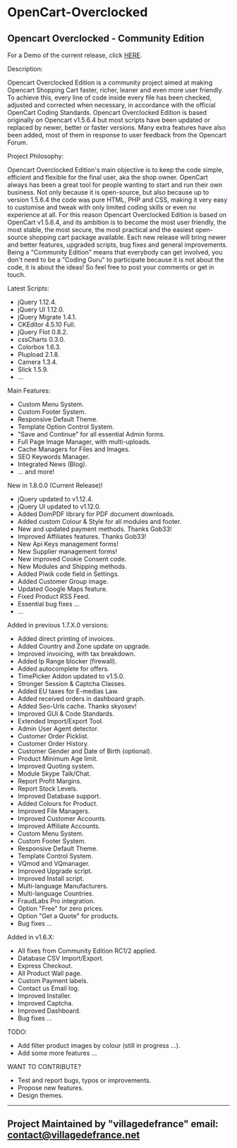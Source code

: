 OpenCart-Overclocked
====================

Opencart Overclocked - Community Edition
-----------------------------------------

For a Demo of the current release, click <a href="http://villagedefrance.net/demonstration" title="Demo">HERE</a>.

Description:

Opencart Overclocked Edition is a community project aimed at making Opencart Shopping Cart faster, richer, leaner and even more user friendly. 
To achieve this, every line of code inside every file has been checked, adjusted and corrected when necessary, in accordance with the official OpenCart Coding Standards. 
Opencart Overclocked Edition is based originally on Opencart v1.5.6.4 but most scripts have been updated or replaced by newer, better or faster versions. 
Many extra features have also been added, most of them in response to user feedback from the Opencart Forum.

Project Philosophy:

Opencart Overclocked Edition's main objective is to keep the code simple, efficient and flexible for the final user, aka the shop owner. 
OpenCart always has been a great tool for people wanting to start and run their own business. Not only because it is open-source, but also because up to version 1.5.6.4 the code was pure HTML, PHP and CSS, making it very easy to customise and tweak with only limited coding skills or even no experience at all.
For this reason Opencart Overclocked Edition is based on OpenCart v1.5.6.4, and its ambition is to become the most user friendly, the most stable, the most secure, the most practical and the easiest open-source shopping cart package available.
Each new release will bring newer and better features, upgraded scripts, bug fixes and general improvements. Being a "Community Edition" means that everybody can get involved, you don't need to be a "Coding Guru" to participate because it is not about the code, it is about the ideas!
So feel free to post your comments or get in touch.

Latest Scripts:
- jQuery 1.12.4.
- jQuery UI 1.12.0.
- jQuery Migrate 1.4.1.
- CKEditor 4.5.10 Full.
- jQuery Flot 0.8.2.
- cssCharts 0.3.0.
- Colorbox 1.6.3.
- Plupload 2.1.8.
- Camera 1.3.4.
- Slick 1.5.9.
- ...

Main Features:
- Custom Menu System.
- Custom Footer System.
- Responsive Default Theme.
- Template Option Control System.
- "Save and Continue" for all essential Admin forms.
- Full Page Image Manager, with multi-uploads.
- Cache Managers for Files and Images.
- SEO Keywords Manager.
- Integrated News (Blog).
- ... and more!

New in 1.8.0.0 (Current Release)!
- jQuery updated to v1.12.4.
- jQuery UI updated to v1.12.0.
- Added DomPDF library for PDF document downloads.
- Added custom Colour & Style for all modules and footer.
- New and updated payment methods. Thanks Gob33!
- Improved Affiliates features. Thanks Gob33!
- New Api Keys management forms!
- New Supplier management forms!
- New improved Cookie Consent code.
- New Modules and Shipping methods.
- Added Piwik code field in Settings.
- Added Customer Group image.
- Updated Google Maps feature.
- Fixed Product RSS Feed.
- Essential bug fixes ...
- ...

Added in previous 1.7.X.0 versions:
- Added direct printing of invoices.
- Added Country and Zone update on upgrade.
- Improved invoicing, with tax breakdown.
- Added Ip Range blocker (firewall).
- Added autocomplete for offers.
- TimePicker Addon updated to v1.5.0.
- Stronger Session & Captcha Classes.
- Added EU taxes for E-medias Law.
- Added received orders in dashboard graph.
- Added Seo-Urls cache. Thanks skyosev!
- Improved GUI & Code Standards.
- Extended Import/Export Tool.
- Admin User Agent detector.
- Customer Order Picklist.
- Customer Order History.
- Customer Gender and Date of Birth (optional).
- Product Minimum Age limit.
- Improved Quoting system.
- Module Skype Talk/Chat.
- Report Profit Margins.
- Report Stock Levels.
- Improved Database support.
- Added Colours for Product.
- Improved File Managers.
- Improved Customer Accounts.
- Improved Affiliate Accounts.
- Custom Menu System.
- Custom Footer System.
- Responsive Default Theme.
- Template Control System.
- VQmod and VQmanager.
- Improved Upgrade script.
- Improved Install script.
- Multi-language Manufacturers.
- Multi-language Countries.
- FraudLabs Pro integration.
- Option "Free" for zero prices.
- Option "Get a Quote" for products.
- Bug fixes ...

Added in v1.6.X:
- All fixes from Community Edition RC1/2 applied.
- Database CSV Import/Export.
- Express Checkout.
- All Product Wall page.
- Custom Payment labels.
- Contact us Email log.
- Improved Installer.
- Improved Captcha.
- Improved Dashboard.
- Bug fixes ...


TODO:
- Add filter product images by colour (still in progress ...).
- Add some more features ...

WANT TO CONTRIBUTE?
- Test and report bugs, typos or improvements.
- Propose new features.
- Design themes.


-------------------------------------------
Project Maintained by "villagedefrance"
email: contact@villagedefrance.net
-------------------------------------------
